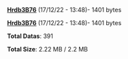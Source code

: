 [**Hrdb3B76**](/data/Hrdb3B76.txt) (17/12/22 - 13:48)- 1401 bytes

[**Hrdb3B76**](/data/Hrdb3B76.txt) (17/12/22 - 13:48)- 1401 bytes

**Total Datas**: 391

**Total Size**: 2.22 MB / 2.2 MB